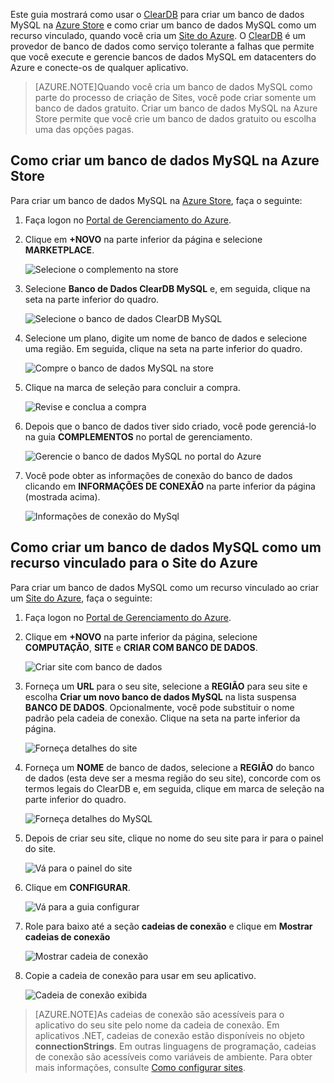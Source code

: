 Este guia mostrará como usar o [ClearDB] para criar um banco de dados MySQL na [Azure Store] e como criar um banco de dados MySQL como um recurso vinculado, quando você cria um [Site do Azure][waws]. O [ClearDB] é um provedor de banco de dados como serviço tolerante a falhas que permite que você execute e gerencie bancos de dados MySQL em datacenters do Azure e conecte-os de qualquer aplicativo.

> [AZURE.NOTE]Quando você cria um banco de dados MySQL como parte do processo de criação de Sites, você pode criar somente um banco de dados gratuito. Criar um banco de dados MySQL na Azure Store permite que você crie um banco de dados gratuito ou escolha uma das opções pagas.

## Como criar um banco de dados MySQL na Azure Store

Para criar um banco de dados MySQL na [Azure Store], faça o seguinte:

1. Faça logon no [Portal de Gerenciamento do Azure][portal].
2. Clique em **+NOVO** na parte inferior da página e selecione **MARKETPLACE**.

	![Selecione o complemento na store](./media/create-mysql-db/select-store.png)

3. Selecione **Banco de Dados ClearDB MySQL** e, em seguida, clique na seta na parte inferior do quadro.

	![Selecione o banco de dados ClearDB MySQL](./media/create-mysql-db/select-cleardb-mysql.png)

4. Selecione um plano, digite um nome de banco de dados e selecione uma região. Em seguida, clique na seta na parte inferior do quadro.

	![Compre o banco de dados MySQL na store](./media/create-mysql-db/purchase-mysql.png)

5. Clique na marca de seleção para concluir a compra.

	![Revise e conclua a compra](./media/create-mysql-db/complete-mysql-purchase.png)

6. Depois que o banco de dados tiver sido criado, você pode gerenciá-lo na guia **COMPLEMENTOS** no portal de gerenciamento.

	![Gerencie o banco de dados MySQL no portal do Azure](./media/create-mysql-db/manage-mysql-add-on.png)

7. Você pode obter as informações de conexão do banco de dados clicando em **INFORMAÇÕES DE CONEXÃO** na parte inferior da página (mostrada acima).

	![Informações de conexão do MySql](./media/create-mysql-db/mysql-conn-info.png)


## Como criar um banco de dados MySQL como um recurso vinculado para o Site do Azure

Para criar um banco de dados MySQL como um recurso vinculado ao criar um [Site do Azure][waws], faça o seguinte:

1. Faça logon no [Portal de Gerenciamento do Azure][portal].
2. Clique em **+NOVO** na parte inferior da página, selecione **COMPUTAÇÃO**, **SITE** e **CRIAR COM BANCO DE DADOS**.

	![Criar site com banco de dados](./media/create-mysql-db/custom_create.png)

3. Forneça um **URL** para o seu site, selecione a **REGIÃO** para seu site e escolha **Criar um novo banco de dados MySQL** na lista suspensa **BANCO DE DADOS**. Opcionalmente, você pode substituir o nome padrão pela cadeia de conexão. Clique na seta na parte inferior da página.

	![Forneça detalhes do site](./media/create-mysql-db/provide-website-details.png)

4. Forneça um **NOME** de banco de dados, selecione a **REGIÃO** do banco de dados (esta deve ser a mesma região do seu site), concorde com os termos legais do ClearDB e, em seguida, clique em marca de seleção na parte inferior do quadro.

	![Forneça detalhes do MySQL](./media/create-mysql-db/provide-mysql-details.png)

5. Depois de criar seu site, clique no nome do seu site para ir para o painel do site.

	![Vá para o painel do site](./media/create-mysql-db/go-to-website-dashboard.png)

6. Clique em **CONFIGURAR**.

	![Vá para a guia configurar](./media/create-mysql-db/go-to-configure-tab.png)

7. Role para baixo até a seção **cadeias de conexão** e clique em **Mostrar cadeias de conexão**

	![Mostrar cadeia de conexão](./media/create-mysql-db/show-conn-string.png)

8. Copie a cadeia de conexão para usar em seu aplicativo.

	![Cadeia de conexão exibida](./media/create-mysql-db/shown-conn-string.png)

> [AZURE.NOTE]As cadeias de conexão são acessíveis para o aplicativo do seu site pelo nome da cadeia de conexão. Em aplicativos .NET, cadeias de conexão estão disponíveis no objeto **connectionStrings**. Em outras linguagens de programação, cadeias de conexão são acessíveis como variáveis de ambiente. Para obter mais informações, consulte [Como configurar sites][configure].

[ClearDB]: http://www.cleardb.com/
[waws]: /documentation/services/web-sites/
[Azure Store]: ../articles/store.md
[portal]: http://manage.windowsazure.com
[configure]: ../article/app-service-web/web-sites-configure.md

<!---HONumber=July15_HO1-->